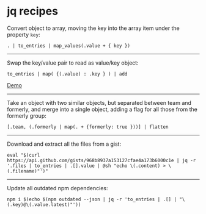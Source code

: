 # jq recipes

Convert object to array, moving the key into the array item under the property
`key`:

```
. | to_entries | map_values(.value + { key })
```

---

Swap the key/value pair to read as value/key object:

```
to_entries | map( {(.value) : .key } ) | add
```

[Demo](https://jace.isthe.link/#!/ca0efa20-cd58-4244-9591-d8ffbe5f0038)

---

Take an object with two similar objects, but separated between team and
formerly, and merge into a single object, adding a flag for all those from the
formerly group:

```
[.team, (.formerly | map(. + {formerly: true }))] | flatten
```

---

Download and extract all the files from a gist:

```
eval "$(curl https://api.github.com/gists/968b8937a153127cfae4a173b6000c1e | jq -r '.files | to_entries | .[].value | @sh "echo \(.content) > \(.filename)"')"
```

---

Update all outdated npm dependencies:

```
npm i $(echo $(npm outdated --json | jq -r 'to_entries | .[] | "\(.key)@\(.value.latest)"'))
```
